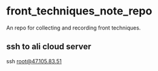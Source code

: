 # front_techniques_note_repo
An repo for collecting and recording front techniques.

## ssh to ali cloud server
ssh root@47.105.83.51